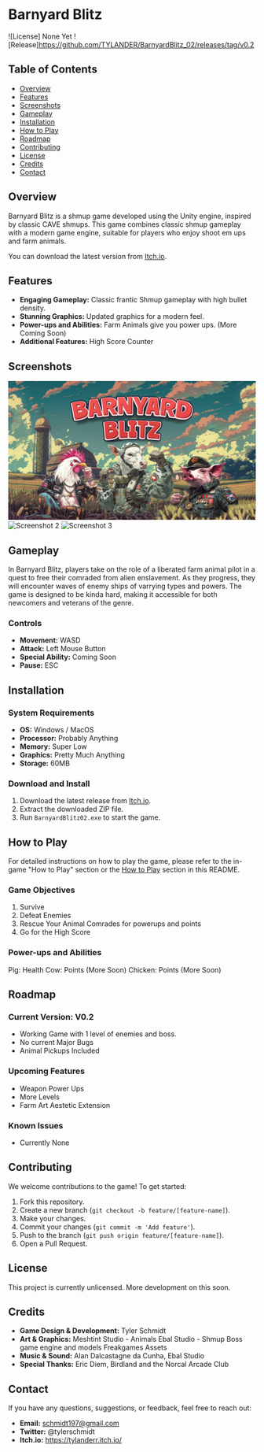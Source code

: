 # Barnyard Blitz


![License] None Yet
![Release]https://github.com/TYLANDER/BarnyardBlitz_02/releases/tag/v0.2

## Table of Contents

- [Overview](#overview)
- [Features](#features)
- [Screenshots](#screenshots)
- [Gameplay](#gameplay)
- [Installation](#installation)
- [How to Play](#how-to-play)
- [Roadmap](#roadmap)
- [Contributing](#contributing)
- [License](#license)
- [Credits](#credits)
- [Contact](#contact)

## Overview

Barnyard Blitz is a shmup game developed using the Unity engine, inspired by classic CAVE shmups. This game combines classic shmup gameplay with a modern game engine, suitable for players who enjoy shoot em ups and farm animals.

You can download the latest version from [Itch.io](https://[YourItchIoPage].itch.io/[YourGameTitle]).

## Features

- **Engaging Gameplay:** Classic frantic Shmup gameplay with high bullet density. 
- **Stunning Graphics:** Updated graphics for a modern feel. 
- **Power-ups and Abilities:** Farm Animals give you power ups. (More Coming Soon)
- **Additional Features:** High Score Counter

## Screenshots

![Screenshot 1](screenshots\BB_CoverArt_01_Md@2x.jpg)
![Screenshot 2](screenshots/screenshot2.png)
![Screenshot 3](screenshots/screenshot3.png)

## Gameplay

In Barnyard Blitz, players take on the role of a liberated farm animal pilot in a quest to free their comraded from alien enslavement. As they progress, they will encounter waves of enemy ships of varrying types and powers. The game is designed to be kinda hard, making it accessible for both newcomers and veterans of the genre.

### Controls

- **Movement:** WASD
- **Attack:** Left Mouse Button
- **Special Ability:** Coming Soon
- **Pause:** ESC

## Installation

### System Requirements

- **OS:** Windows / MacOS
- **Processor:** Probably Anything
- **Memory:** Super Low
- **Graphics:** Pretty Much Anything
- **Storage:** 60MB

### Download and Install

1. Download the latest release from [Itch.io](https://tylanderr.itch.io/barnyard-blitz).
2. Extract the downloaded ZIP file.
3. Run `BarnyardBlitz02.exe` to start the game.

## How to Play

For detailed instructions on how to play the game, please refer to the in-game "How to Play" section or the [How to Play](#how-to-play) section in this README.

### Game Objectives

1. Survive
2. Defeat Enemies
3. Rescue Your Animal Comrades for powerups and points
4. Go for the High Score

### Power-ups and Abilities

Pig: Health
Cow: Points (More Soon)
Chicken: Points (More Soon)

## Roadmap

### Current Version: V0.2
- Working Game with 1 level of enemies and boss. 
- No current Major Bugs
- Animal Pickups Included

### Upcoming Features

- Weapon Power Ups
- More Levels
- Farm Art Aestetic Extension

### Known Issues

- Currently None 

## Contributing

We welcome contributions to the game! To get started:

1. Fork this repository.
2. Create a new branch (`git checkout -b feature/[feature-name]`).
3. Make your changes.
4. Commit your changes (`git commit -m 'Add feature'`).
5. Push to the branch (`git push origin feature/[feature-name]`).
6. Open a Pull Request.


## License

This project is currently unlicensed. More development on this soon. 

## Credits

- **Game Design & Development:** Tyler Schmidt
- **Art & Graphics:** 
Meshtint Studio - Animals
Ebal Studio - Shmup Boss game engine and models
Freakgames Assets
- **Music & Sound:** Alan Dalcastagne da Cunha, Ebal Studio
- **Special Thanks:** Eric Diem, Birdland and the Norcal Arcade Club

## Contact

If you have any questions, suggestions, or feedback, feel free to reach out:

- **Email:** schmidt197@gmail.com
- **Twitter:** @tylerschmidt
- **Itch.io:** https://tylanderr.itch.io/
